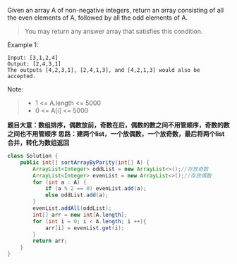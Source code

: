Given an array A of non-negative integers, return an array consisting of all the even elements of A, followed by all the odd elements of A.

>You may return any answer array that satisfies this condition.

Example 1:
```
Input: [3,1,2,4]
Output: [2,4,3,1]
The outputs [4,2,3,1], [2,4,1,3], and [4,2,1,3] would also be accepted.
```
Note:
> - 1 <= A.length <= 5000
> - 0 <= A[i] <= 5000

**题目大意：数组排序，偶数放前，奇数在后，偶数的数之间不用管顺序，奇数的数之间也不用管顺序
思路：建两个list，一个放偶数，一个放奇数，最后将两个list合并，转化为数组返回**
```Java
class Solution {
    public int[] sortArrayByParity(int[] A) {
        ArrayList<Integer> oddList = new ArrayList<>();//存放奇数
        ArrayList<Integer> evenList = new ArrayList<>();//存放偶数
        for (int a : A) {
            if (a % 2 == 0) evenList.add(a);
            else oddList.add(a);
        }
        evenList.addAll(oddList);
        int[] arr = new int[A.length];
        for (int i = 0; i < A.length; i ++){
            arr[i] = evenList.get(i);
        }
        return arr;
    }
}
```